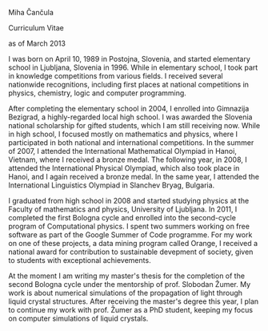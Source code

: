 Miha Čančula

Curriculum Vitae

as of March 2013

I was born on April 10, 1989 in Postojna, Slovenia, and started elementary school in Ljubljana, Slovenia in 1996. While in elementary school, I took part in knowledge competitions from various fields. I received several nationwide recognitions, including first places at national competitions in physics, chemistry, logic and computer programming. 

After completing the elementary school in 2004, I enrolled into Gimnazija Bezigrad, a highly-regarded local high school. I was awarded the Slovenia national scholarship for gifted students, which I am still receiving now. While in high school, I focused mostly on mathematics and physics, where I participated in both national and international competitions. In the summer of 2007, I attended the International Mathematical Olympiad in Hanoi, Vietnam, where I received a bronze medal. The following year, in 2008, I attended the International Physical Olympiad, which also took place in Hanoi, and I again received a bronze medal. In the same year, I attended the International Linguistics Olympiad in Slanchev Bryag, Bulgaria. 

I graduated from high school in 2008 and started studying physics at the Faculty of mathematics and physics, University of Ljubljana. In 2011, I completed the first Bologna cycle and enrolled into the second-cycle program of Computational physics. I spent two summers working on free software as part of the Google Summer of Code programme. For my work on one of these projects, a data mining program called Orange, I received a national award for contribution to sustainable devepment of society, given to students with exceptional achievements. 

At the moment I am writing my master's thesis for the completion of the second Bologna cycle under the mentorship of prof. Slobodan Žumer. My work is about numerical simulations of the propagation of light through liquid crystal structures. After receiving the master's degree this year, I plan to continue my work with prof. Žumer as a PhD student, keeping my focus on computer simulations of liquid crystals. 
